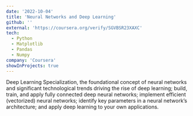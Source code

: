 ```yaml
---
date: '2022-10-04'
title: 'Neural Networks and Deep Learning'
github: ''
external: 'https://coursera.org/verify/SGVBSR23XAXC'
tech:
  - Python
  - Matplotlib
  - Pandas
  - Numpy
company: 'Coursera'
showInProjects: true
---
```


Deep Learning Specialization, the foundational concept of neural networks and significant technological trends driving the rise of deep learning; build, train, and apply fully connected deep neural networks; implement efficient (vectorized) neural networks; identify key parameters in a neural network’s architecture; and apply deep learning to your own applications.

